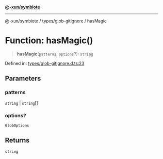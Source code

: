 [**@-xun/symbiote**](../../../README.md)

***

[@-xun/symbiote](../../../README.md) / [types/glob-gitignore](../README.md) / hasMagic

# Function: hasMagic()

> **hasMagic**(`patterns`, `options`?): `string`

Defined in: [types/glob-gitignore.d.ts:23](https://github.com/Xunnamius/symbiote/blob/71ec833685b57a820bf8f2491ca78156a6893662/types/glob-gitignore.d.ts#L23)

## Parameters

### patterns

`string` | `string`[]

### options?

`GlobOptions`

## Returns

`string`

